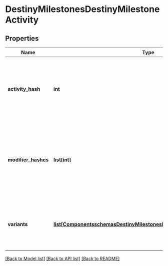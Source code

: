 # DestinyMilestonesDestinyMilestoneActivity

## Properties
Name | Type | Description | Notes
------------ | ------------- | ------------- | -------------
**activity_hash** | **int** | The hash of an arbitrarily chosen variant of this activity.  We&#39;ll go ahead andcall that the \&quot;canonical\&quot; activity, because if you&#39;re using this value you shouldonly use it for properties that are common across the variants: things like thename of the activity, it&#39;s location, etc...Use this hash to look up the DestinyActivityDefinition of this activity for rendering data. | [optional] 
**modifier_hashes** | **list[int]** | If the activity has modifiers, this will be the list of modifiers that all variantshave in common.  Perform lookups againstDestinyActivityModifierDefinition which defines the modifier being applied to getat the modifier data.Note that, in the DestiyActivityDefinition, you will see many more modifiers than thisbeing referred to: those are all *possible* modifiers for the activity, not the active ones.Use only the active ones to match what&#39;s really live. | [optional] 
**variants** | [**list[ComponentsschemasDestinyMilestonesDestinyMilestoneActivityVariant]**](ComponentsschemasDestinyMilestonesDestinyMilestoneActivityVariant.md) | If you want more than just name/location/etc... you&#39;re going to have to dig intoand show the variants of the conceptual activity.  These will differ in seeminglyarbitrary ways, like difficulty level and modifiers applied.  Show it in whateverway tickles your fancy. | [optional] 

[[Back to Model list]](../README.md#documentation-for-models) [[Back to API list]](../README.md#documentation-for-api-endpoints) [[Back to README]](../README.md)


